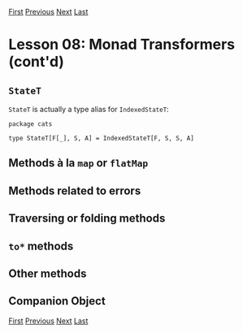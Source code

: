 [First](https://github.com/sjbiaga/kittens/blob/main/mt-1-compose/README.md) [Previous](https://github.com/sjbiaga/kittens/blob/main/mt-5-kleisli/README.md) [Next](https://github.com/sjbiaga/kittens/blob/main/mt-7-expr/README.md) [Last](https://github.com/sjbiaga/kittens/blob/main/mt-7-expr/README.md)

Lesson 08: Monad Transformers (cont'd)
======================================

`StateT`
--------

`StateT` is actually a type alias for `IndexedStateT`:

```
package cats

type StateT[F[_], S, A] = IndexedStateT[F, S, S, A]
```

Methods à la `map` or `flatMap`
-------------------------------

Methods related to errors
-------------------------

Traversing or folding methods
-----------------------------

`to*` methods
-------------

Other methods
-------------

Companion Object
----------------

[First](https://github.com/sjbiaga/kittens/blob/main/mt-1-compose/README.md) [Previous](https://github.com/sjbiaga/kittens/blob/main/mt-5-kleisli/README.md) [Next](https://github.com/sjbiaga/kittens/blob/main/mt-7-expr/README.md) [Last](https://github.com/sjbiaga/kittens/blob/main/mt-7-expr/README.md)
